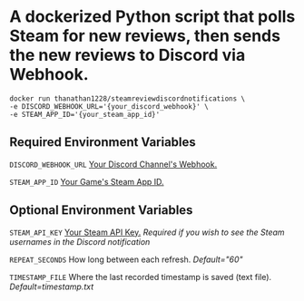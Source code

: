 # A dockerized Python script that polls Steam for new reviews, then sends the new reviews to Discord via Webhook.
```
docker run thanathan1228/steamreviewdiscordnotifications \
-e DISCORD_WEBHOOK_URL='{your_discord_webhook}' \
-e STEAM_APP_ID='{your_steam_app_id}'
```
## Required Environment Variables
`DISCORD_WEBHOOK_URL` [Your Discord Channel's Webhook.](https://support.discord.com/hc/en-us/articles/228383668-Intro-to-Webhooks)

`STEAM_APP_ID` [Your Game's Steam App ID.](https://steamdb.info/apps/)

## Optional Environment Variables
`STEAM_API_KEY` [Your Steam API Key.](https://steamcommunity.com/dev/apikey)
*Required if you wish to see the Steam usernames in the Discord notification*

`REPEAT_SECONDS` How long between each refresh.
*Default="60"*

`TIMESTAMP_FILE` Where the last recorded timestamp is saved (text file).
*Default=timestamp.txt*
